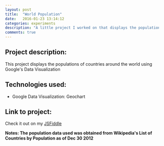 ```yaml
---
layout: post
title:  "World Population"
date:   2016-01-23 13:14:12
categories: experiments
description: "A little project I worked on that displays the populations of countries around the world using Google's Data Visualization."
comments: true
---
```


## Project description:
This project displays the populations of countries around the world using Google's Data Visualization

## Technologies used:
* Google Data Visualization: Geochart

## Link to project:
Check it out on my [JSFiddle][1]

**Notes: The population data used was obtained from Wikipedia's List of Countries by Population as of Dec 30 2012**

[1]: https://jsfiddle.net/svigna/rv8sL1qx/embedded/result/